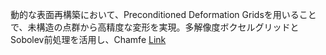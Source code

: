 動的な表面再構築において、Preconditioned Deformation Gridsを用いることで、未構造の点群から高精度な変形を実現。多解像度ボクセルグリッドとSobolev前処理を活用し、Chamfe
[Link](http://arxiv.org/abs/2509.18097v1)

